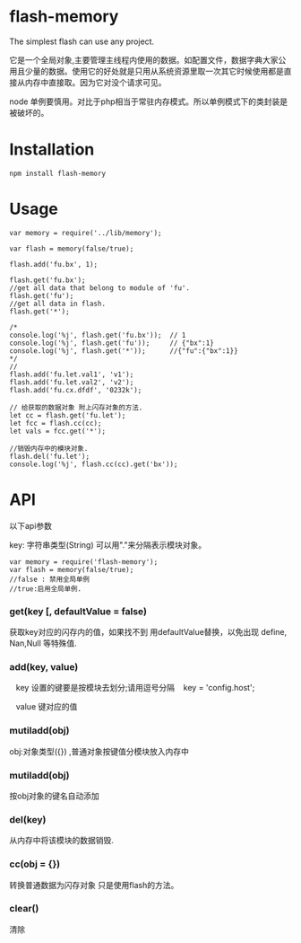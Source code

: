 # flash-memory
The simplest flash can use any project. 

它是一个全局对象,主要管理主线程内使用的数据。如配置文件，数据字典大家公用且少量的数据。使用它的好处就是只用从系统资源里取一次其它时候使用都是直接从内存中直接取。因为它对没个请求可见。

node 单例要慎用。对比于php相当于常驻内存模式。所以单例模式下的类封装是被破坏的。

# Installation

    npm install flash-memory
    
# Usage
    
    var memory = require('../lib/memory');

    var flash = memory(false/true);

    flash.add('fu.bx', 1);

    flash.get('fu.bx');
    //get all data that belong to module of 'fu'.
    flash.get('fu');
    //get all data in flash.
    flash.get('*');

    /*
    console.log('%j', flash.get('fu.bx'));  // 1
    console.log('%j', flash.get('fu'));     // {"bx":1}
    console.log('%j', flash.get('*'));      //{"fu":{"bx":1}}
    */
    //
    flash.add('fu.let.val1', 'v1');
    flash.add('fu.let.val2', 'v2');
    flash.add('fu.cx.dfdf', '0232k');

    // 给获取的数据对象 附上闪存对象的方法.
    let cc = flash.get('fu.let');
    let fcc = flash.cc(cc);
    let vals = fcc.get('*');

    //销毁内存中的模块对象.
    flash.del('fu.let');
    console.log('%j', flash.cc(cc).get('bx'));
 
# API
以下api参数

key: 字符串类型(String) 可以用"."来分隔表示模块对象。

    var memory = require('flash-memory');
    var flash = memory(false/true);
    //false : 禁用全局单例
    //true:启用全局单例.

### get(key [, defaultValue = false)
获取key对应的闪存内的值，如果找不到 用defaultValue替换，以免出现 define, Nan,Null 等特殊值.

### add(key, value)
    key 设置的键要是按模块去划分;请用逗号分隔
    key = 'config.host';
    
    value 键对应的值
### mutiladd(obj)

obj:对象类型({}) ,普通对象按键值分模块放入内存中
 
### mutiladd(obj)
按obj对象的键名自动添加
### del(key)
从内存中将该模块的数据销毁.
### cc(obj = {})
转换普通数据为闪存对象 只是使用flash的方法。
### clear()
清除
